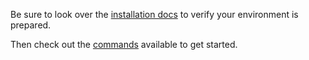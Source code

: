 
Be sure to look over the [installation docs](docs/install.md) to verify your environment is prepared.

Then check out the [commands](docs/commands.md) available to get started.